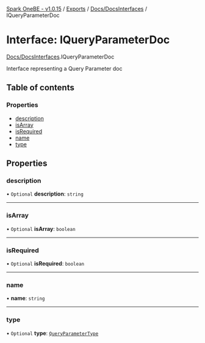 [Spark OneBE - v1.0.15](../README.md) / [Exports](../modules.md) / [Docs/DocsInterfaces](../modules/Docs_DocsInterfaces.md) / IQueryParameterDoc

# Interface: IQueryParameterDoc

[Docs/DocsInterfaces](../modules/Docs_DocsInterfaces.md).IQueryParameterDoc

Interface representing a Query Parameter doc

## Table of contents

### Properties

- [description](Docs_DocsInterfaces.IQueryParameterDoc.md#description)
- [isArray](Docs_DocsInterfaces.IQueryParameterDoc.md#isarray)
- [isRequired](Docs_DocsInterfaces.IQueryParameterDoc.md#isrequired)
- [name](Docs_DocsInterfaces.IQueryParameterDoc.md#name)
- [type](Docs_DocsInterfaces.IQueryParameterDoc.md#type)

## Properties

### description

• `Optional` **description**: `string`

___

### isArray

• `Optional` **isArray**: `boolean`

___

### isRequired

• `Optional` **isRequired**: `boolean`

___

### name

• **name**: `string`

___

### type

• `Optional` **type**: [`QueryParameterType`](../enums/Docs_DocsInterfaces.QueryParameterType.md)

